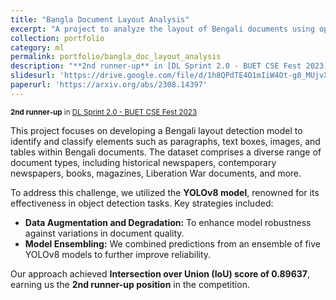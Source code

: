 ```yaml
---
title: "Bangla Document Layout Analysis"
excerpt: "A project to analyze the layout of Bengali documents using optical character recognition (OCR)"
collection: portfolio
category: ml
permalink: portfolio/bangla_doc_layout_analysis
description: "**2nd runner-up** in [DL Sprint 2.0 - BUET CSE Fest 2023](https://www.kaggle.com/competitions/dlsprint2)"
slidesurl: 'https://drive.google.com/file/d/1h8QPdTE4O1mIiW4Ot-g8_MUjvX2aucsz/view'
paperurl: 'https://arxiv.org/abs/2308.14397'
---
```

<small>**2nd runner-up** in [DL Sprint 2.0 - BUET CSE Fest 2023](https://www.kaggle.com/competitions/dlsprint2)</small>

This project focuses on developing a Bengali layout detection model to identify and classify elements such as paragraphs, text boxes, images, and tables within Bengali documents. The dataset comprises a diverse range of document types, including historical newspapers, contemporary newspapers, books, magazines, Liberation War documents, and more.

To address this challenge, we utilized the **YOLOv8 model**, renowned for its effectiveness in object detection tasks. Key strategies included:  
- **Data Augmentation and Degradation:** To enhance model robustness against variations in document quality.  
- **Model Ensembling:** We combined predictions from an ensemble of five YOLOv8 models to further improve reliability.

Our approach achieved  **Intersection over Union (IoU) score of 0.89637**, earning us the **2nd runner-up position** in the competition.




